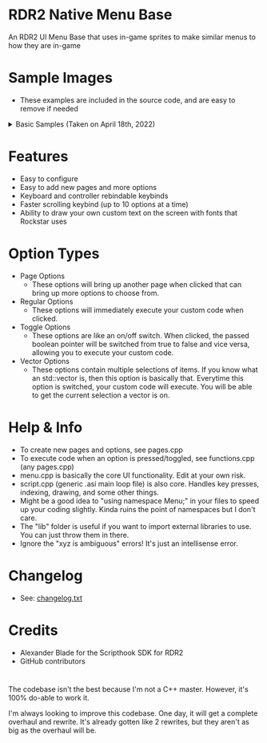 # RDR2 Native Menu Base
An RDR2 UI Menu Base that uses in-game sprites to make similar menus to how they are in-game

# Sample Images
- These examples are included in the source code, and are easy to remove if needed
<details>
  <summary>Basic Samples (Taken on April 18th, 2022)</summary>
  <p>
    <img src="https://i.imgur.com/oAKUmCe.png" alt="Regular Option" height="600">
    <img src="https://i.imgur.com/mUBXHm0.png" alt="Toggle Option" height="600">
    <img src="https://i.imgur.com/6m8GGIY.png" alt="Vector Option" height="600">
	<img src="https://i.imgur.com/01YiWZl.png" alt="Vector Option With Changed Value" height="600">
	<img src="https://i.imgur.com/a6YVkJ0.png" alt="New Page" height="600">
	<img src="https://i.imgur.com/dojQ7G7.png" alt="Another Page" height="600">
  </p>
</details>

# Features
- Easy to configure
- Easy to add new pages and more options
- Keyboard and controller rebindable keybinds
- Faster scrolling keybind (up to 10 options at a time)
- Ability to draw your own custom text on the screen with fonts that Rockstar uses

# Option Types
- Page Options
	- These options will bring up another page when clicked that can bring up more options to choose from.
- Regular Options
	- These options will immediately execute your custom code when clicked.
- Toggle Options
	- These options are like an on/off switch. When clicked, the passed boolean pointer will be switched from true to false and vice versa, allowing you to execute your custom code.
- Vector Options
	- These options contain multiple selections of items. If you know what an std::vector is, then this option is basically that. Everytime this option is switched, your custom code will execute. You will be able to get the current selection a vector is on.

# Help & Info
- To create new pages and options, see pages.cpp
- To execute code when an option is pressed/toggled, see functions.cpp (any pages.cpp)
- menu.cpp is basically the core UI functionality. Edit at your own risk.
- script.cpp (generic .asi main loop file) is also core. Handles key presses, indexing, drawing, and some other things.
- Might be a good idea to "using namespace Menu;" in your files to speed up your coding slightly. Kinda ruins the point of namespaces but I don't care.
- The "lib" folder is useful if you want to import external libraries to use. You can just throw them in there.
- Ignore the "xyz is ambiguous" errors! It's just an intellisense error.

# Changelog
- See: [changelog.txt](https://github.com/Halen84/RDR2-Native-Menu-Base/blob/master/changelog.txt)

# Credits
- Alexander Blade for the Scripthook SDK for RDR2
- GitHub contributors

#

The codebase isn't the best because I'm not a C++ master. However, it's 100% do-able to work it.

I'm always looking to improve this codebase. One day, it will get a complete overhaul and rewrite. It's already gotten like 2 rewrites, but they aren't as big as the overhaul will be.